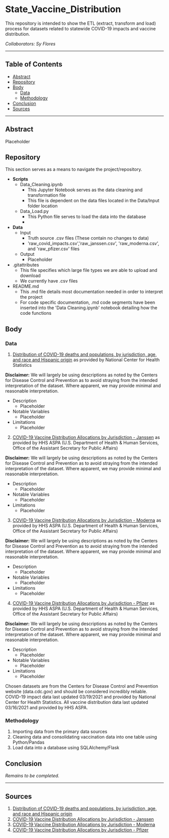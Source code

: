 # State_Vaccine_Distribution
This repository is intended to show the ETL (extract, transform and load) process for datasets related to statewide COVID-19 impacts and vaccine distribution.

*Collaborators: Sy Flores*

---
## **Table of Contents**
- [Abstract](#abstract)
- [Repository](#repository)
- [Body](#body)
  - [Data](#data)
  - [Methodology](#methodology)
- [Conclusion](#conclusion)
- [Sources](#sources)
---
## Abstract
Placeholder

## Repository
This section serves as a means to navigate the project/repository.
- **Scripts**
  - Data_Cleaning.ipynb
    - This Jupyter Notebook serves as the data cleaning and transformation file
    - This file is dependent on the data files located in the Data/Input folder location
  - Data_Load.py
    - This Python file serves to load the data into the database
    - 
- **Data**
  - Input
    - Truth source .csv files (These contain no changes to data)
    - 'raw_covid_impacts.csv','raw_janssen.csv', 'raw_moderna.csv', and 'raw_pfizer.csv' files
  - Output
    - Placeholder
- .gitattributes
  - This file specifies which large file types we are able to upload and download
  - We currently have .csv files
- README.md
  - This .md file details most documentation needed in order to interpret the project
  - For code specific documentation, .md code segments have been inserted into the 'Data Cleaning.ipynb' notebook detailing how the code functions

## Body

### Data 
1. [Distribution of COVID-19 deaths and populations, by jurisdiction, age, and race and Hispanic origin](https://data.cdc.gov/NCHS/Distribution-of-COVID-19-deaths-and-populations-by/jwta-jxbg) as provided by National Center for Health Statistics

**Disclaimer:** We will largely be using descriptions as noted by the Centers for Disease Control and Prevention as to avoid straying from the intended interpretation of the dataset. Where apparent, we may provide minimal and reasonable interpretation.
  - Description
    - Placeholder
  - Notable Variables
    - Placeholder
  - Limitations
    - Placeholder

2. [COVID-19 Vaccine Distribution Allocations by Jurisdiction - Janssen](https://data.cdc.gov/Vaccinations/COVID-19-Vaccine-Distribution-Allocations-by-Juris/w9zu-fywh) as provided by HHS ASPA (U.S. Department of Health & Human Services, Office of the Assistant Secretary for Public Affairs)

**Disclaimer:** We will largely be using descriptions as noted by the Centers for Disease Control and Prevention as to avoid straying from the intended interpretation of the dataset. Where apparent, we may provide minimal and reasonable interpretation.
  - Description
    - Placeholder
  - Notable Variables
    - Placeholder
  - Limitations
    - Placeholder

3. [COVID-19 Vaccine Distribution Allocations by Jurisdiction - Moderna](https://data.cdc.gov/Vaccinations/COVID-19-Vaccine-Distribution-Allocations-by-Juris/b7pe-5nws) as provided by HHS ASPA (U.S. Department of Health & Human Services, Office of the Assistant Secretary for Public Affairs)

**Disclaimer:** We will largely be using descriptions as noted by the Centers for Disease Control and Prevention as to avoid straying from the intended interpretation of the dataset. Where apparent, we may provide minimal and reasonable interpretation.
  - Description
    - Placeholder
  - Notable Variables
    - Placeholder
  - Limitations
    - Placeholder

4. [COVID-19 Vaccine Distribution Allocations by Jurisdiction - Pfizer](https://data.cdc.gov/Vaccinations/COVID-19-Vaccine-Distribution-Allocations-by-Juris/saz5-9hgg) as provided by HHS ASPA (U.S. Department of Health & Human Services, Office of the Assistant Secretary for Public Affairs)

**Disclaimer:** We will largely be using descriptions as noted by the Centers for Disease Control and Prevention as to avoid straying from the intended interpretation of the dataset. Where apparent, we may provide minimal and reasonable interpretation.
  - Description
    - Placeholder
  - Notable Variables
    - Placeholder
  - Limitations
    - Placeholder

Chosen datasets are from the Centers for Disease Control and Prevention website (data.cdc.gov) and should be considered incredibly reliable. COVID-19 impact data last updated 03/19/2021 and provided by National Center for Health Statistics. All vaccine distribution data last updated 03/16/2021 and provided by HHS ASPA.

### Methodology
1. Importing data from the primary data sources
2. Cleaning data and consolidating vaccination data into one table using Python/Pandas
3. Load data into a database using SQLAlchemy/Flask

## Conclusion
*Remains to be completed.*

---

## Sources
1. [Distribution of COVID-19 deaths and populations, by jurisdiction, age, and race and Hispanic origin](https://data.cdc.gov/NCHS/Distribution-of-COVID-19-deaths-and-populations-by/jwta-jxbg)
2. [COVID-19 Vaccine Distribution Allocations by Jurisdiction - Janssen](https://data.cdc.gov/Vaccinations/COVID-19-Vaccine-Distribution-Allocations-by-Juris/w9zu-fywh)
3. [COVID-19 Vaccine Distribution Allocations by Jurisdiction - Moderna](https://data.cdc.gov/Vaccinations/COVID-19-Vaccine-Distribution-Allocations-by-Juris/b7pe-5nws)
4. [COVID-19 Vaccine Distribution Allocations by Jurisdiction - Pfizer](https://data.cdc.gov/Vaccinations/COVID-19-Vaccine-Distribution-Allocations-by-Juris/saz5-9hgg)
